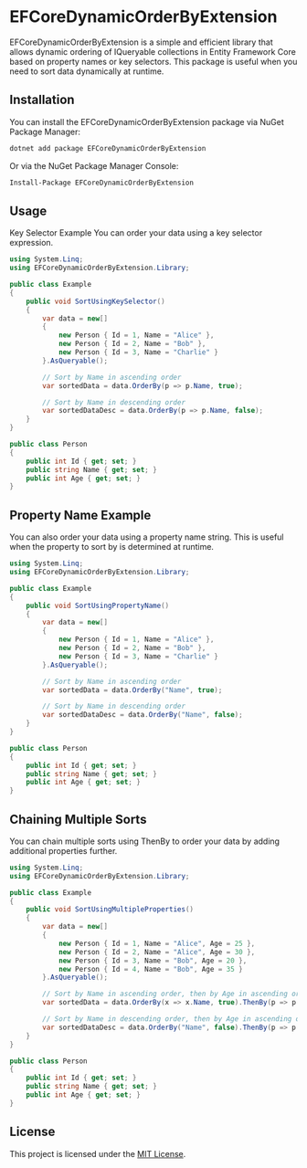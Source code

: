 # EFCoreDynamicOrderByExtension

EFCoreDynamicOrderByExtension is a simple and efficient library that allows dynamic ordering of IQueryable collections in Entity Framework Core based on property names or key selectors. This package is useful when you need to sort data dynamically at runtime.

## Installation

You can install the EFCoreDynamicOrderByExtension package via NuGet Package Manager:

```bash
dotnet add package EFCoreDynamicOrderByExtension
```

Or via the NuGet Package Manager Console:

```bash
Install-Package EFCoreDynamicOrderByExtension
```

## Usage
Key Selector Example
You can order your data using a key selector expression. 

```c#
using System.Linq;
using EFCoreDynamicOrderByExtension.Library;

public class Example
{
    public void SortUsingKeySelector()
    {
        var data = new[]
        {
            new Person { Id = 1, Name = "Alice" },
            new Person { Id = 2, Name = "Bob" },
            new Person { Id = 3, Name = "Charlie" }
        }.AsQueryable();

        // Sort by Name in ascending order
        var sortedData = data.OrderBy(p => p.Name, true);

        // Sort by Name in descending order
        var sortedDataDesc = data.OrderBy(p => p.Name, false);
    }
}

public class Person
{
    public int Id { get; set; }
    public string Name { get; set; }
    public int Age { get; set; }
}
```

## Property Name Example
You can also order your data using a property name string. This is useful when the property to sort by is determined at runtime.
```c#
using System.Linq;
using EFCoreDynamicOrderByExtension.Library;

public class Example
{
    public void SortUsingPropertyName()
    {
        var data = new[]
        {
            new Person { Id = 1, Name = "Alice" },
            new Person { Id = 2, Name = "Bob" },
            new Person { Id = 3, Name = "Charlie" }
        }.AsQueryable();

        // Sort by Name in ascending order
        var sortedData = data.OrderBy("Name", true);

        // Sort by Name in descending order
        var sortedDataDesc = data.OrderBy("Name", false);
    }
}

public class Person
{
    public int Id { get; set; }
    public string Name { get; set; }
    public int Age { get; set; }
}
```

## Chaining Multiple Sorts
You can chain multiple sorts using ThenBy to order your data by adding additional properties further.

```c#
using System.Linq;
using EFCoreDynamicOrderByExtension.Library;

public class Example
{
    public void SortUsingMultipleProperties()
    {
        var data = new[]
        {
            new Person { Id = 1, Name = "Alice", Age = 25 },
            new Person { Id = 2, Name = "Alice", Age = 30 },
            new Person { Id = 3, Name = "Bob", Age = 20 },
            new Person { Id = 4, Name = "Bob", Age = 35 }
        }.AsQueryable();

        // Sort by Name in ascending order, then by Age in ascending order
        var sortedData = data.OrderBy(x => x.Name, true).ThenBy(p => p.Age);

        // Sort by Name in descending order, then by Age in ascending order
        var sortedDataDesc = data.OrderBy("Name", false).ThenBy(p => p.Age);
    }
}

public class Person
{
    public int Id { get; set; }
    public string Name { get; set; }
    public int Age { get; set; }
}
```
## License

This project is licensed under the [MIT License](LICENSE).
